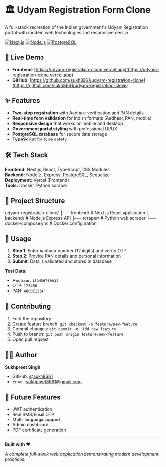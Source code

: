 # 🏛️ Udyam Registration Form Clone

A full-stack recreation of the Indian government's Udyam Registration portal with modern web technologies and responsive design.

[![Next.js](https://img.shields.io/badge/Next.js-14.2.5-black?style=flat-square&logo=next.js)](https://nextjs.org/)
[![Node.js](https://img.shields.io/badge/Node.js-18+-green?style=flat-square&logo=node.js)](https://nodejs.org/)
[![PostgreSQL](https://img.shields.io/badge/PostgreSQL-15+-blue?style=flat-square&logo=postgresql)](https://postgresql.org/)

## 🌟 Live Demo

- **Frontend**: [https://udyam-registration-clone.vercel.app](https://udyam-registration-clone.vercel.app)
- **GitHub**: [https://github.com/sukh8661/udyam-registration-clone](https://github.com/sukh8661/udyam-registration-clone)

## ✨ Features

- **Two-step registration** with Aadhaar verification and PAN details
- **Real-time form validation** for Indian formats (Aadhaar, PAN, mobile)
- **Responsive design** that works on mobile and desktop
- **Government portal styling** with professional UI/UX
- **PostgreSQL database** for secure data storage
- **TypeScript** for type safety

## 🛠️ Tech Stack

**Frontend:** Next.js, React, TypeScript, CSS Modules  
**Backend:** Node.js, Express, PostgreSQL, Sequelize  
**Deployment:** Vercel (Frontend)  
**Tools:** Docker, Python scraper

## 📁 Project Structure

udyam-registration-clone/
├── frontend/ # Next.js React application
├── backend/ # Node.js Express API
├── scraper/ # Python web scraper
└── docker-compose.yml # Docker configuration

## 🎯 Usage

1. **Step 1**: Enter Aadhaar number (12 digits) and verify OTP
2. **Step 2**: Provide PAN details and personal information  
3. **Submit**: Data is validated and stored in database

**Test Data:**
- Aadhaar: `123456789012`
- OTP: `123456`
- PAN: `ABCDE1234F`

## 🤝 Contributing

1. Fork the repository
2. Create feature branch: `git checkout -b feature/new-feature`
3. Commit changes: `git commit -m 'Add new feature'`
4. Push to branch: `git push origin feature/new-feature`
5. Open pull request

## 👨‍💻 Author

**Sukhpreet Singh**
- GitHub: [@sukh8661](https://github.com/sukh8661)
- Email: sukhpreet8661@gmail.com

## 🔮 Future Features

- JWT authentication
- Real SMS/Email OTP
- Multi-language support
- Admin dashboard
- PDF certificate generation

---

**Built with ❤️**

*A complete full-stack web application demonstrating modern development practices.*

